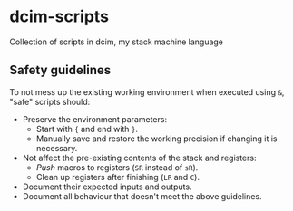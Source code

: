 # dcim-scripts
Collection of scripts in dcim, my stack machine language
## Safety guidelines
To not mess up the existing working environment when executed using `&`, "safe" scripts should:
- Preserve the environment parameters:
  - Start with `{` and end with `}`.
  - Manually save and restore the working precision if changing it is necessary.
- Not affect the pre-existing contents of the stack and registers:
  - *Push* macros to registers (`SR` instead of `sR`).
  - Clean up registers after finishing (`LR` and `C`).
- Document their expected inputs and outputs.
- Document all behaviour that doesn't meet the above guidelines.
